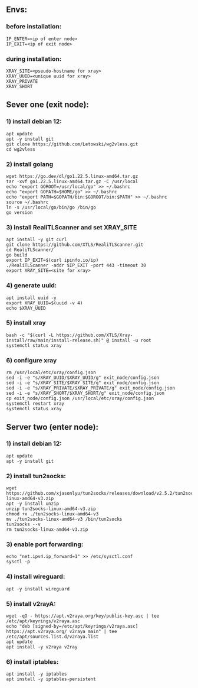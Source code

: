## Envs:
### before installation:
    IP_ENTER=<ip of enter node>
    IP_EXIT=<ip of exit node>
### during installation:
    XRAY_SITE=<pseudo-hostname for xray>
    XRAY_UUID=<unique uuid for xray>
    XRAY_PRIVATE
    XRAY_SHORT

## Sever one (exit node):
### 1) install debian 12:
    apt update
    apt -y install git
    git clone https://github.com/Letowski/wg2vless.git
    cd wg2vless
### 2) install golang
    wget https://go.dev/dl/go1.22.5.linux-amd64.tar.gz
    tar -xvf go1.22.5.linux-amd64.tar.gz -C /usr/local
    echo "export GOROOT=/usr/local/go" >> ~/.bashrc
    echo "export GOPATH=$HOME/go" >> ~/.bashrc
    echo "export PATH=$GOPATH/bin:$GOROOT/bin:$PATH" >> ~/.bashrc
    source ~/.bashrc
    ln -s /usr/local/go/bin/go /bin/go
    go version
### 3) install RealiTLScanner and set XRAY_SITE
    apt install -y git curl
    git clone https://github.com/XTLS/RealiTLScanner.git
    cd RealiTLScanner/
    go build
    export IP_EXIT=$(curl ipinfo.io/ip)
    ./RealiTLScanner -addr $IP_EXIT -port 443 -timeout 30
    export XRAY_SITE=<site for xray>
### 4) generate uuid:
    apt install uuid -y
    export XRAY_UUID=$(uuid -v 4)
    echo $XRAY_UUID
### 5) install xray
    bash -c "$(curl -L https://github.com/XTLS/Xray-install/raw/main/install-release.sh)" @ install -u root
    systemctl status xray
### 6) configure xray
    rm /usr/local/etc/xray/config.json
    sed -i -e "s/XRAY_UUID/$XRAY_UUID/g" exit_node/config.json
    sed -i -e "s/XRAY_SITE/$XRAY_SITE/g" exit_node/config.json
    sed -i -e "s/XRAY_PRIVATE/$XRAY_PRIVATE/g" exit_node/config.json
    sed -i -e "s/XRAY_SHORT/$XRAY_SHORT/g" exit_node/config.json
    cp exit_node/config.json /usr/local/etc/xray/config.json
    systemctl restart xray
    systemctl status xray

## Server two (enter node):
### 1) install debian 12:
    apt update
    apt -y install git 
### 2) install tun2socks:
    wget https://github.com/xjasonlyu/tun2socks/releases/download/v2.5.2/tun2socks-linux-amd64-v3.zip
    apt -y install unzip
    unzip tun2socks-linux-amd64-v3.zip
    chmod +x ./tun2socks-linux-amd64-v3
    mv ./tun2socks-linux-amd64-v3 /bin/tun2socks
    tun2socks --v
    rm tun2socks-linux-amd64-v3.zip
### 3) enable port forwarding:
    echo "net.ipv4.ip_forward=1" >> /etc/sysctl.conf
    sysctl -p
### 4) install wireguard:
    apt -y install wireguard
### 5) install v2rayA:
    wget -qO - https://apt.v2raya.org/key/public-key.asc | tee /etc/apt/keyrings/v2raya.asc
    echo "deb [signed-by=/etc/apt/keyrings/v2raya.asc] https://apt.v2raya.org/ v2raya main" | tee /etc/apt/sources.list.d/v2raya.list
    apt update
    apt install -y v2raya v2ray
### 6) install iptables:
    apt install -y iptables
    apt install -y iptables-persistent


